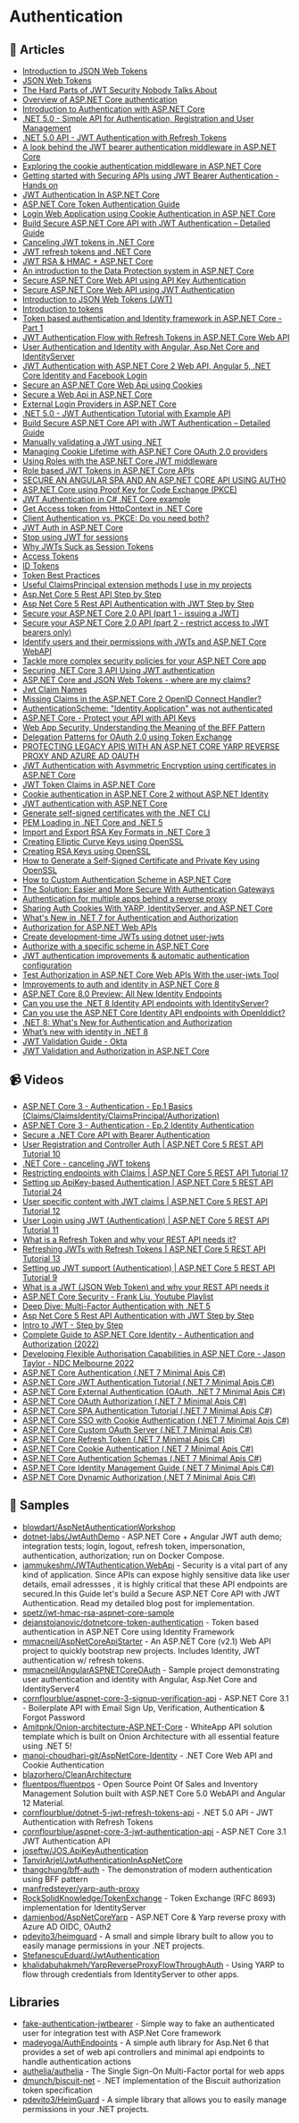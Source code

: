 # Authentication

## 📝 Articles
- [Introduction to JSON Web Tokens](https://jwt.io/introduction)
- [JSON Web Tokens](https://auth0.com/docs/secure/tokens/json-web-tokens)
- [The Hard Parts of JWT Security Nobody Talks About](https://www.pingidentity.com/en/resources/blog/post/jwt-security-nobody-talks-about.html)
- [Overview of ASP.NET Core authentication](https://docs.microsoft.com/en-us/aspnet/core/security/authentication)
- [Introduction to Authentication with ASP.NET Core](https://andrewlock.net/introduction-to-authentication-with-asp-net-core/)
- [.NET 5.0 - Simple API for Authentication, Registration and User Management](https://jasonwatmore.com/post/2021/05/25/net-5-simple-api-for-authentication-registration-and-user-management)
- [.NET 5.0 API - JWT Authentication with Refresh Tokens](https://jasonwatmore.com/post/2021/06/15/net-5-api-jwt-authentication-with-refresh-tokens)
- [A look behind the JWT bearer authentication middleware in ASP.NET Core](https://andrewlock.net/a-look-behind-the-jwt-bearer-authentication-middleware-in-asp-net-core/)
- [Exploring the cookie authentication middleware in ASP.NET Core](https://andrewlock.net/exploring-the-cookieauthenticationmiddleware-in-asp-net-core/)
- [Getting started with Securing APIs using JWT Bearer Authentication - Hands on](https://referbruv.com/blog/posts/getting-started-with-securing-apis-using-jwt-bearer-authentication-hands-on)
- [JWT Authentication In ASP.NET Core](https://www.freecodespot.com/blog/jwt-authentication-in-dotnet-core/)
- [ASP.NET Core Token Authentication Guide](https://stormpath.com/blog/token-authentication-asp-net-core)
- [Login Web Application using Cookie Authentication in ASP NET Core](https://www.freecodespot.com/blog/cookie-authentication-in-dotnet-core/)
- [Build Secure ASP.NET Core API with JWT Authentication – Detailed Guide](https://www.codewithmukesh.com/blog/aspnet-core-api-with-jwt-authentication)
- [Canceling JWT tokens in .NET Core](https://piotrgankiewicz.com/2018/04/25/canceling-jwt-tokens-in-net-core/)
- [JWT refresh tokens and .NET Core](https://piotrgankiewicz.com/2017/12/07/jwt-refresh-tokens-and-net-core/)
- [JWT RSA & HMAC + ASP.NET Core](https://piotrgankiewicz.com/2017/07/24/jwt-rsa-hmac-asp-net-core/)
- [An introduction to the Data Protection system in ASP.NET Core](https://andrewlock.net/an-introduction-to-the-data-protection-system-in-asp-net-core/)
- [Secure ASP.NET Core Web API using API Key Authentication](http://codingsonata.com/secure-asp-net-core-web-api-using-api-key-authentication/)
- [Secure ASP.NET Core Web API using JWT Authentication](http://codingsonata.com/secure-asp-net-core-web-api-using-jwt-authentication/)
- [Introduction to JSON Web Tokens (JWT)](https://www.telerik.com/blogs/introduction-json-web-tokens-jwt)
- [Introduction to tokens](https://techcommunity.microsoft.com/t5/microsoft-365-pnp-blog/introduction-to-tokens/ba-p/2267853?WT.mc_id=DOP-MVP-5003880)
- [Token based authentication and Identity framework in ASP.NET Core - Part 1](https://dejanstojanovic.net/aspnet/2018/june/token-based-authentication-in-aspnet-core-part-1/)
- [JWT Authentication Flow with Refresh Tokens in ASP.NET Core Web API](https://fullstackmark.com/post/19/jwt-authentication-flow-with-refresh-tokens-in-aspnet-core-web-api)
- [User Authentication and Identity with Angular, Asp.Net Core and IdentityServer](https://fullstackmark.com/post/21/user-authentication-and-identity-with-angular-aspnet-core-and-identityserver)
- [JWT Authentication with ASP.NET Core 2 Web API, Angular 5, .NET Core Identity and Facebook Login](https://fullstackmark.com/post/13/jwt-authentication-with-aspnet-core-2-web-api-angular-5-net-core-identity-and-facebook-login)
- [Secure an ASP.NET Core Web Api using Cookies](https://www.blinkingcaret.com/2018/07/18/secure-an-asp-net-core-web-api-using-cookies/)
- [Secure a Web Api in ASP.NET Core](https://www.blinkingcaret.com/2017/09/06/secure-web-api-in-asp-net-core/)
- [External Login Providers in ASP.NET Core](https://www.blinkingcaret.com/2017/05/03/external-login-providers-in-asp-net-core/)
- [.NET 5.0 - JWT Authentication Tutorial with Example API](https://jasonwatmore.com/post/2021/04/30/net-5-jwt-authentication-tutorial-with-example-api)
- [Build Secure ASP.NET Core API with JWT Authentication – Detailed Guide](https://codewithmukesh.com/blog/aspnet-core-api-with-jwt-authentication/)
- [Manually validating a JWT using .NET](https://www.jerriepelser.com/blog/manually-validating-rs256-jwt-dotnet/)
- [Managing Cookie Lifetime with ASP.NET Core OAuth 2.0 providers](https://www.jerriepelser.com/blog/managing-session-lifetime-aspnet-core-oauth-providers/)
- [Using Roles with the ASP.NET Core JWT middleware](https://www.jerriepelser.com/blog/using-roles-with-the-jwt-middleware/)
- [Role based JWT Tokens in ASP.NET Core APIs](https://weblog.west-wind.com/posts/2021/Mar/09/Role-based-JWT-Tokens-in-ASPNET-Core)
- [SECURE AN ANGULAR SPA AND AN ASP.NET CORE API USING AUTH0](https://damienbod.com/2021/05/24/secure-an-angular-spa-and-an-asp-net-core-api-using-auth0/)
- [ASP.NET Core using Proof Key for Code Exchange (PKCE)](https://www.scottbrady91.com/OpenID-Connect/ASPNET-Core-using-Proof-Key-for-Code-Exchange-PKCE)
- [JWT Authentication in C# .NET Core example](https://www.thecodebuzz.com/jwt-authentication-in-asp-net-core-3-0-with-examples/)
- [Get Access token from HttpContext in .NET Core](https://www.thecodebuzz.com/get-access-token-httpcontext-net-core/)
- [Client Authentication vs. PKCE: Do you need both?](https://www.scottbrady91.com/oauth/client-authentication-vs-pkce)
- [JWT Auth in ASP.NET Core](https://codeburst.io/jwt-auth-in-asp-net-core-148fb72bed03)
- [Stop using JWT for sessions](http://cryto.net/~joepie91/blog/2016/06/13/stop-using-jwt-for-sessions/)
- [Why JWTs Suck as Session Tokens](https://developer.okta.com/blog/2017/08/17/why-jwts-suck-as-session-tokens)
- [Access Tokens](https://auth0.com/docs/tokens/access-tokens)
- [ID Tokens](https://auth0.com/docs/tokens/id-tokens)
- [Token Best Practices](https://auth0.com/docs/best-practices/token-best-practices)
- [Useful ClaimsPrincipal extension methods I use in my projects](https://www.jerriepelser.com/blog/useful-claimsprincipal-extension-methods/)
- [Asp.Net Core 5 Rest API Step by Step](https://dev.to/moe23/asp-net-core-5-rest-api-step-by-step-2mb6)
- [Asp Net Core 5 Rest API Authentication with JWT Step by Step](https://dev.to/moe23/asp-net-core-5-rest-api-authentication-with-jwt-step-by-step-140d)
- [Secure your ASP.NET Core 2.0 API (part 1 - issuing a JWT)](https://jonhilton.net/2017/10/11/secure-your-asp.net-core-2.0-api-part-1-issuing-a-jwt/)
- [Secure your ASP.NET Core 2.0 API (part 2 - restrict access to JWT bearers only)](https://jonhilton.net/security/apis/secure-your-asp.net-core-2.0-api-part-2-jwt-bearer-authentication/)
- [Identify users and their permissions with JWTs and ASP.NET Core WebAPI](https://jonhilton.net/identify-users-permissions-with-jwts-and-asp-net-core-webapi/)
- [Tackle more complex security policies for your ASP.NET Core app](https://jonhilton.net/complex-aspnet-core-custom-security-policies/)
- [Securing .NET Core 3 API Using JWT authentication](https://thecodeblogger.com/2020/01/31/securing-net-core-3-api-using-jwt-authentication/)
- [ASP.NET Core and JSON Web Tokens - where are my claims?](https://mderriey.com/2019/06/23/where-are-my-jwt-claims/)
- [Jwt Claim Names](https://stackoverflow.com/a/50012477/581476)
- [Missing Claims in the ASP.NET Core 2 OpenID Connect Handler?](https://leastprivilege.com/2017/11/15/missing-claims-in-the-asp-net-core-2-openid-connect-handler/)
- [AuthenticationScheme: "Identity.Application" was not authenticated](https://github.com/IdentityServer/IdentityServer4/issues/1525)
- [ASP.NET Core - Protect your API with API Keys](https://josef.codes/asp-net-core-protect-your-api-with-api-keys/)
- [Web App Security, Understanding the Meaning of the BFF Pattern](https://dev.to/damikun/web-app-security-understanding-the-meaning-of-the-bff-pattern-i85)
- [Delegation Patterns for OAuth 2.0 using Token Exchange](https://www.scottbrady91.com/oauth/delegation-patterns-for-oauth-20)
- [PROTECTING LEGACY APIS WITH AN ASP.NET CORE YARP REVERSE PROXY AND AZURE AD OAUTH](https://damienbod.com/2021/01/11/protecting-legacy-apis-with-an-asp-net-core-yarp-reverse-proxy-and-azure-ad-oauth/)
- [JWT Authentication with Asymmetric Encryption using certificates in ASP.NET Core](https://dev.to/eduardstefanescu/jwt-authentication-with-asymmetric-encryption-using-certificates-in-asp-net-core-2o7e)
- [JWT Token Claims in ASP.NET Core](https://dev.to/eduardstefanescu/jwt-token-claims-in-asp-net-core-1kk8)
- [Cookie authentication in ASP.NET Core 2 without ASP.NET Identity](https://www.meziantou.net/cookie-authentication-in-asp-net-core-2-without-asp-net-identity.htm)
- [JWT authentication with ASP.NET Core](https://www.meziantou.net/jwt-authentication-with-asp-net-core.htm)
- [Generate self-signed certificates with the .NET CLI](https://docs.microsoft.com/en-us/dotnet/core/additional-tools/self-signed-certificates-guide)
- [PEM Loading in .NET Core and .NET 5](https://www.scottbrady91.com/c-sharp/pem-loading-in-dotnet-core-and-dotnet)
- [Import and Export RSA Key Formats in .NET Core 3](https://vcsjones.dev/key-formats-dotnet-3/)
- [Creating Elliptic Curve Keys using OpenSSL](https://www.scottbrady91.com/openssl/creating-elliptical-curve-keys-using-openssl)
- [Creating RSA Keys using OpenSSL](https://www.scottbrady91.com/openssl/creating-rsa-keys-using-openssl)
- [How to Generate a Self-Signed Certificate and Private Key using OpenSSL](https://helpcenter.gsx.com/hc/en-us/articles/115015960428-How-to-Generate-a-Self-Signed-Certificate-and-Private-Key-using-OpenSSL)
- [How to Custom Authentication Scheme in ASP.NET Core](https://referbruv.com/blog/implementing-custom-authentication-scheme-and-handler-in-aspnet-core-3x/)
- [The Solution: Easier and More Secure With Authentication Gateways](https://www.angulararchitects.io/aktuelles/the-solution-easier-and-more-secure-with-authentication-gateways/)
- [Authentication for multiple apps behind a reverse proxy](http://morganridel.fr/authentication-for-multiple-apps-behind-a-reverse-proxy)
- [Sharing Auth Cookies With YARP, IdentityServer, and ASP.NET Core](https://khalidabuhakmeh.com/sharing-auth-cookies-with-yarp-identityserver-and-aspnet-core)
- [What's New in .NET 7 for Authentication and Authorization](https://auth0.com/blog/whats-new-in-dotnet-7-for-authentication-and-authorization/)
- [Authorization for ASP.NET Web APIs](https://auth0.com/blog/aspnet-web-api-authorization/)
- [Create development-time JWTs using dotnet user-jwts](https://craftbakery.dev/create-jwt-using-dotnet-user-jwts/)
- [Authorize with a specific scheme in ASP.NET Core](https://learn.microsoft.com/en-us/aspnet/core/security/authorization/limitingidentitybyscheme/)
- [JWT authentication improvements & automatic authentication configuration](https://devblogs.microsoft.com/dotnet/asp-net-core-updates-in-dotnet-7-preview-5/#jwt-authentication-improvements-automatic-authentication-configuration)
- [Test Authorization in ASP.NET Core Web APIs With the user-jwts Tool](https://auth0.com/blog/test-authorization-in-aspnet-core-webapi-with-user-jwts-tool/)
- [Improvements to auth and identity in ASP.NET Core 8](https://devblogs.microsoft.com/dotnet/improvements-auth-identity-aspnetcore-8/)
- [ASP.NET Core 8.0 Preview: All New Identity Endpoints](https://jaliyaudagedara.blogspot.com/2023/08/aspnet-core-80-preview-all-new-identity.html)
- [Can you use the .NET 8 Identity API endpoints with IdentityServer?](https://andrewlock.net/can-you-use-the-dotnet-8-identity-api-endpoints-with-identityserver/)
- [Can you use the ASP.NET Core Identity API endpoints with OpenIddict?](https://kevinchalet.com/2023/10/04/can-you-use-the-asp-net-core-identity-api-endpoints-with-openiddict/)
- [.NET 8: What's New for Authentication and Authorization](https://auth0.com/blog/whats-new-dotnet8-authentication-authorization/)
- [What’s new with identity in .NET 8](https://devblogs.microsoft.com/dotnet/whats-new-with-identity-in-dotnet-8/)
- [JWT Validation Guide - Okta](https://developer.okta.com/code/dotnet/jwt-validation/)
- [JWT Validation and Authorization in ASP.NET Core](https://devblogs.microsoft.com/dotnet/jwt-validation-and-authorization-in-asp-net-core/)

## 📹 Videos
- [ASP.NET Core 3 - Authentication - Ep.1 Basics (Claims/ClaimsIdentity/ClaimsPrincipal/Authorization)](https://www.youtube.com/watch?v=Fhfvbl_KbWo)
- [ASP.NET Core 3 - Authentication - Ep.2 Identity Authentication](https://www.youtube.com/watch?v=IjbtWPXVJGw)
- [Secure a .NET Core API with Bearer Authentication](https://www.youtube.com/watch?v=3PyUjOmuFic)
- [User Registration and Controller Auth | ASP.NET Core 5 REST API Tutorial 10](https://www.youtube.com/watch?v=ARvsBUBioT0)
- [.NET Core - canceling JWT tokens](https://www.youtube.com/watch?v=Y5ZLhxZtww8)
- [Restricting endpoints with Claims | ASP.NET Core 5 REST API Tutorial 17](https://www.youtube.com/watch?v=g_8EHDQO4wI)
- [Setting up ApiKey-based Authentication | ASP.NET Core 5 REST API Tutorial 24](https://www.youtube.com/watch?v=Zo3T_See7iI)
- [User specific content with JWT claims | ASP.NET Core 5 REST API Tutorial 12](https://www.youtube.com/watch?v=o8dwfI7X16E)
- [User Login using JWT (Authentication) | ASP.NET Core 5 REST API Tutorial 11](https://www.youtube.com/watch?v=APLjIrZgxyo)
- [What is a Refresh Token and why your REST API needs it?](https://www.youtube.com/watch?v=-Z57Ss_uiuc)
- [Refreshing JWTs with Refresh Tokens | ASP.NET Core 5 REST API Tutorial 13](https://www.youtube.com/watch?v=AU0TIOZhGqs)
- [Setting up JWT support (Authentication) | ASP.NET Core 5 REST API Tutorial 9](https://www.youtube.com/watch?v=M6AkbBaDGJE)
- [What is a JWT (JSON Web Token) and why your REST API needs it](https://www.youtube.com/watch?v=qDJYgGzmalQ)
- [ASP.NET Core Security - Frank Liu, Youtube Playlist](https://www.youtube.com/playlist?list=PLgRlicSxjeMOxypAEL2XqIc2m_gPmoVN-)
- [Deep Dive: Multi-Factor Authentication with .NET 5](https://www.youtube.com/watch?v=sKjpLblZeDQ&t=2s)
- [Asp Net Core 5 Rest API Authentication with JWT Step by Step](https://www.youtube.com/watch?v=LgpC4tYtc6Y&ab_channel=MohamadLawand)
- [Intro to JWT - Step by Step](https://www.youtube.com/watch?v=U8HnsWU5zkE&ab_channel=MohamadLawand)
- [Complete Guide to ASP.NET Core Identity - Authentication and Authorization (2022)](https://www.youtube.com/watch?v=sogS0DtejVA)
- [Developing Flexible Authorisation Capabilities in ASP NET Core - Jason Taylor - NDC Melbourne 2022](https://www.youtube.com/watch?v=BVJVhceN3N4)
- [ASP.NET Core Authentication (.NET 7 Minimal Apis C#)](https://www.youtube.com/watch?v=ExQJljpj1lY)
- [ASP.NET Core JWT Authentication Tutorial (.NET 7 Minimal Apis C#)](https://www.youtube.com/watch?v=8FvN5bhVYxY)
- [ASP.NET Core External Authentication (OAuth, .NET 7 Minimal Apis C#)](https://www.youtube.com/watch?v=PUXpfr1LzPE)
- [ASP.NET Core OAuth Authorization (.NET 7 Minimal Apis C#)](https://www.youtube.com/watch?v=0uSwPdYOm9k)
- [ASP.NET Core SPA Authentication Tutorial (.NET 7 Minimal Apis C#)](https://www.youtube.com/watch?v=DpLtCbW_x2I)
- [ASP.NET Core SSO with Cookie Authentication (.NET 7 Minimal Apis C#)](https://www.youtube.com/watch?v=o6lFWj6ExJs)
- [ASP.NET Core Custom OAuth Server (.NET 7 Minimal Apis C#)](https://www.youtube.com/watch?v=EBVKlm0wyTE)
- [ASP.NET Core Refresh Token (.NET 7 Minimal Apis C#)](https://www.youtube.com/watch?v=EC69dEspO64)
- [ASP.NET Core Cookie Authentication (.NET 7 Minimal Apis C#)](https://www.youtube.com/watch?v=hw2B6SZj8y8)
- [ASP.NET Core Authentication Schemas (.NET 7 Minimal Apis C#)](https://www.youtube.com/watch?v=N_zVCCpnjXM)
- [ASP.NET Core Identity Management Guide (.NET 7 Minimal Apis C#)](https://www.youtube.com/watch?v=3_oGxPpSjLw)
- [ASP.NET Core Dynamic Authorization (.NET 7 Minimal Apis C#)](https://www.youtube.com/watch?v=x7NxbZNboIc)
## 🚀 Samples
- [blowdart/AspNetAuthenticationWorkshop](https://github.com/blowdart/AspNetAuthenticationWorkshop)
- [dotnet-labs/JwtAuthDemo](https://github.com/dotnet-labs/JwtAuthDemo) - ASP.NET Core + Angular JWT auth demo; integration tests; login, logout, refresh token, impersonation, authentication, authorization; run on Docker Compose.
- [iammukeshm/JWTAuthentication.WebApi](https://github.com/iammukeshm/JWTAuthentication.WebApi) - Security is a vital part of any kind of application. Since APIs can expose highly sensitive data like user details, email adressses , it is highly critical that these API endpoints are secured.In this Guide let's build a Secure ASP.NET Core API with JWT Authentication. Read my detailed blog post for implementation.
- [spetz/jwt-hmac-rsa-aspnet-core-sample](https://github.com/spetz/jwt-hmac-rsa-aspnet-core-sample)
- [dejanstojanovic/dotnetcore-token-authentication](https://github.com/dejanstojanovic/dotnetcore-token-authentication) - Token based authentication in ASP.NET Core using Identity Framework
- [mmacneil/AspNetCoreApiStarter](https://github.com/mmacneil/AspNetCoreApiStarter) - An ASP.NET Core (v2.1) Web API project to quickly bootstrap new projects. Includes Identity, JWT authentication w/ refresh tokens.
- [mmacneil/AngularASPNETCoreOAuth](https://github.com/mmacneil/AngularASPNETCoreOAuth) - Sample project demonstrating user authentication and identity with Angular, Asp.Net Core and IdentityServer4
- [cornflourblue/aspnet-core-3-signup-verification-api](https://github.com/cornflourblue/aspnet-core-3-signup-verification-api) - ASP.NET Core 3.1 - Boilerplate API with Email Sign Up, Verification, Authentication & Forgot Password
- [Amitpnk/Onion-architecture-ASP.NET-Core](https://github.com/Amitpnk/Onion-architecture-ASP.NET-Core) - WhiteApp API solution template which is built on Onion Architecture with all essential feature using .NET 5!
- [manoj-choudhari-git/AspNetCore-Identity](https://github.com/manoj-choudhari-git/AspNetCore-Identity) - .NET Core Web API and Cookie Authentication
- [blazorhero/CleanArchitecture](https://github.com/blazorhero/CleanArchitecture)
- [fluentpos/fluentpos](https://github.com/fluentpos/fluentpos) - Open Source Point Of Sales and Inventory Management Solution built with ASP.NET Core 5.0 WebAPI and Angular 12 Material.
- [cornflourblue/dotnet-5-jwt-refresh-tokens-api](https://github.com/cornflourblue/dotnet-5-jwt-refresh-tokens-api) - .NET 5.0 API - JWT Authentication with Refresh Tokens
- [cornflourblue/aspnet-core-3-jwt-authentication-api](https://github.com/cornflourblue/aspnet-core-3-jwt-authentication-api) - ASP.NET Core 3.1 JWT Authentication API
- [joseftw/JOS.ApiKeyAuthentication](https://github.com/joseftw/JOS.ApiKeyAuthentication)
- [TanvirArjel/JwtAuthenticationInAspNetCore](https://github.com/TanvirArjel/JwtAuthenticationInAspNetCore)
- [thangchung/bff-auth](https://github.com/thangchung/bff-auth) - The demonstration of modern authentication using BFF pattern
- [manfredsteyer/yarp-auth-proxy](https://github.com/manfredsteyer/yarp-auth-proxy)
- [RockSolidKnowledge/TokenExchange](https://github.com/RockSolidKnowledge/TokenExchange) - Token Exchange (RFC 8693) implementation for IdentityServer
- [damienbod/AspNetCoreYarp](https://github.com/damienbod/AspNetCoreYarp) - ASP.NET Core & Yarp reverse proxy with Azure AD OIDC, OAuth2
- [pdevito3/heimguard](https://github.com/pdevito3/heimguard) - A small and simple library built to allow you to easily manage permissions in your .NET projects.
- [StefanescuEduard/JwtAuthentication](https://github.com/StefanescuEduard/JwtAuthentication)
- [khalidabuhakmeh/YarpReverseProxyFlowThroughAuth](https://github.com/khalidabuhakmeh/YarpReverseProxyFlowThroughAuth) - Using YARP to flow through credentials from IdentityServer to other apps.

## Libraries
- [fake-authentication-jwtbearer](https://github.com/webmotions/fake-authentication-jwtbearer) - Simple way to fake an authenticated user for integration test with ASP.Net Core framework
- [madeyoga/AuthEndpoints](https://github.com/madeyoga/AuthEndpoints) - A simple auth library for Asp.Net 6 that provides a set of web api controllers and minimal api endpoints to handle authentication actions
- [authelia/authelia](https://github.com/authelia/authelia) - The Single Sign-On Multi-Factor portal for web apps
- [dmunch/biscuit-net](https://github.com/dmunch/biscuit-net) - .NET implementation of the Biscuit authorization token specification
- [pdevito3/HeimGuard](https://github.com/pdevito3/HeimGuard) - A simple library that allows you to easily manage permissions in your .NET projects.